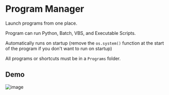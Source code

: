 # Program Manager

Launch programs from one place.

Program can run Python, Batch, VBS, and Executable Scripts.

Automatically runs on startup (remove the `os.system()` function at the start of the program if you don't want to run on startup)

All programs or shortcuts must be in a `Programs` folder.

## Demo
![image](https://user-images.githubusercontent.com/66141548/150553945-15c83263-7912-4147-8ce8-f039446ffe41.png)

